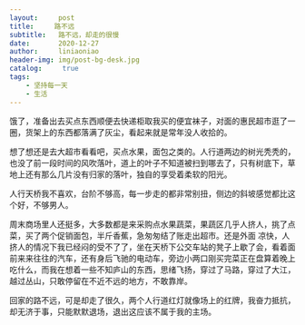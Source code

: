 ```yaml
---
layout:     post
title:     路不远
subtitle:   路不远，却走的很慢
date:       2020-12-27
author:     liniaoniao
header-img: img/post-bg-desk.jpg
catalog: 	 true
tags:
    - 坚持每一天
    - 生活
---
```


饿了，准备出去买点东西顺便去快递柜取我买的便宜袜子，对面的惠民超市逛了一圈，货架上的东西都落满了灰尘，看起来就是常年没人收拾的。

想了想还是去大超市看看吧，买点水果，面包之类的。人行道两边的树光秃秃的，也没了前一段时间的风吹落叶，道上的叶子不知道被扫到哪去了，只有树底下，草地上还有那么几片没有归家的落叶，独自的享受着柔软的阳光。

人行天桥我不喜欢，台阶不够高，每一步走的都非常别扭，侧边的斜坡感觉都比这个好，不够男人。

周末商场里人还挺多，大多数都是来采购点水果蔬菜，果蔬区几乎人挤人，挑了点菜，买了两个促销面包，半斤香蕉，急匆匆结了账走出超市。还是外面 凉快，人挤人的情况下我已经闷的受不了了，坐在天桥下公交车站的凳子上歇了会，看着面前来来往往的汽车，还有身后飞驰的电动车，旁边小两口刚买完菜正在盘算着晚上吃什么，而我在想着一些不知庐山的东西，思绪飞扬，穿过了马路，穿过了大江，越过丛山，只敢停留在不近不远的地方，不敢靠岸。

回家的路不远，可是却走了很久，两个人行道红灯就像场上的红牌，我奋力抵抗，却无济于事，只能默默退场，退出这应该不属于我的主场。


